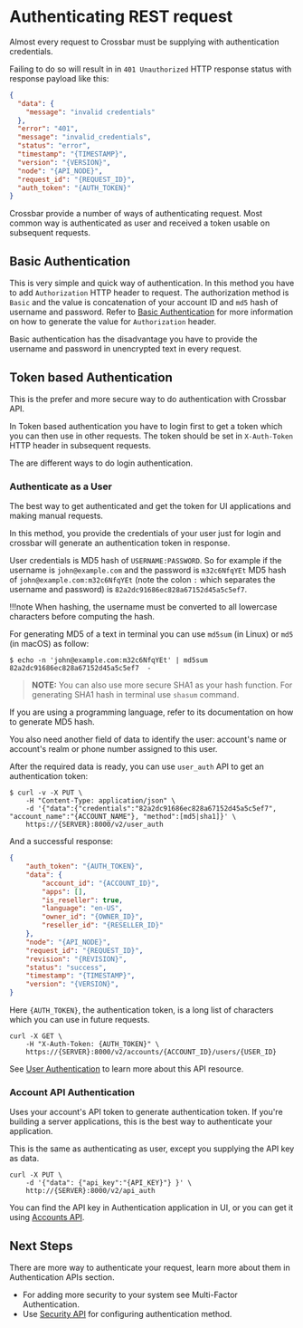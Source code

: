# Authenticating REST request

Almost every request to Crossbar must be supplying with authentication credentials.

Failing to do so will result in in `401 Unauthorized` HTTP response status with response payload like this:

```json
{
  "data": {
    "message": "invalid credentials"
  },
  "error": "401",
  "message": "invalid_credentials",
  "status": "error",
  "timestamp": "{TIMESTAMP}",
  "version": "{VERSION}",
  "node": "{API_NODE}",
  "request_id": "{REQUEST_ID}",
  "auth_token": "{AUTH_TOKEN}"
}
```

Crossbar provide a number of ways of authenticating request. Most common way is authenticated as user and received a token usable on subsequent requests.

## Basic Authentication

This is very simple and quick way of authentication. In this method you have to add `Authorization` HTTP header to request. The authorization method is `Basic` and the value is concatenation of your account ID and `md5` hash of username and password. Refer to [Basic Authentication](basics.md) for more information on how to generate the value for `Authorization` header.

Basic authentication has the disadvantage you have to provide the username and password in unencrypted text in every request.

## Token based Authentication

This is the prefer and more secure way to do authentication with Crossbar API.

In Token based authentication you have to login first to get a token which you can then use in other requests. The token should be set in `X-Auth-Token` HTTP header in subsequent requests.

The are different ways to do login authentication.

### Authenticate as a User

The best way to get authenticated and get the token for UI applications and making manual requests.

In this method, you provide the credentials of your user just for login and crossbar will generate an authentication token in response.

User credentials is MD5 hash of `USERNAME:PASSWORD`. So for example if the username is `john@example.com` and the password is `m32c6NfqYEt` MD5 hash of `john@example.com:m32c6NfqYEt` (note the colon `:` which separates the username and password) is `82a2dc91686ec828a67152d45a5c5ef7`.

!!!note
    When hashing, the username must be converted to all lowercase characters before computing the hash.

For generating MD5 of a text in terminal you can use `md5sum` (in Linux) or `md5` (in macOS) as follow:

```shell
$ echo -n 'john@example.com:m32c6NfqYEt' | md5sum
82a2dc91686ec828a67152d45a5c5ef7  -
```

> **NOTE:** You can also use more secure SHA1 as your hash function. For generating SHA1 hash in terminal use `shasum` command.

If you are using a programming language, refer to its documentation on how to generate MD5 hash.

You also need another field of data to identify the user: account's name or account's realm or phone number assigned to this user.

After the required data is ready, you can use `user_auth` API to get an authentication token:

```shell
$ curl -v -X PUT \
    -H "Content-Type: application/json" \
    -d '{"data":{"credentials":"82a2dc91686ec828a67152d45a5c5ef7", "account_name":"{ACCOUNT_NAME"}, "method":[md5|sha1]}' \
    https://{SERVER}:8000/v2/user_auth
```

And a successful response:

```json
{
    "auth_token": "{AUTH_TOKEN}",
    "data": {
        "account_id": "{ACCOUNT_ID}",
        "apps": [],
        "is_reseller": true,
        "language": "en-US",
        "owner_id": "{OWNER_ID}",
        "reseller_id": "{RESELLER_ID}"
    },
    "node": "{API_NODE}",
    "request_id": "{REQUEST_ID}",
    "revision": "{REVISION}",
    "status": "success",
    "timestamp": "{TIMESTAMP}",
    "version": "{VERSION}",
}
```

Here `{AUTH_TOKEN}`, the authentication token, is a long list of characters which you can use in future requests.

```shell
curl -X GET \
    -H "X-Auth-Token: {AUTH_TOKEN}" \
    https://{SERVER}:8000/v2/accounts/{ACCOUNT_ID}/users/{USER_ID}
```

See [User Authentication](user_authentication.md) to learn more about this API resource.

### Account API Authentication

Uses your account's API token to generate authentication token. If you're building a server applications, this is the best way to authenticate your application.

This is the same as authenticating as user, except you supplying the API key as data.

```shell
curl -X PUT \
    -d '{"data": {"api_key":"{API_KEY}"} }' \
    http://{SERVER}:8000/v2/api_auth
```

You can find the API key in Authentication application in UI, or you can get it using [Accounts API](./accounts.md#fetch-the-accounts-api-key).

## Next Steps

There are more way to authenticate your request, learn more about them in Authentication APIs section.

* For adding more security to your system see Multi-Factor Authentication.
* Use [Security API](security.md) for configuring authentication method.
